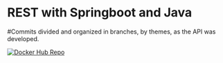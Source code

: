 # REST with Springboot and Java

#Commits divided and organized in branches, by themes, as the API was developed.

[![Docker Hub Repo](https://img.shields.io/docker/pulls/do55anto5/rest-with-spring-boot-java.svg)](https://hub.docker.com/repository/docker/do55anto5/rest-with-spring-boot-java)